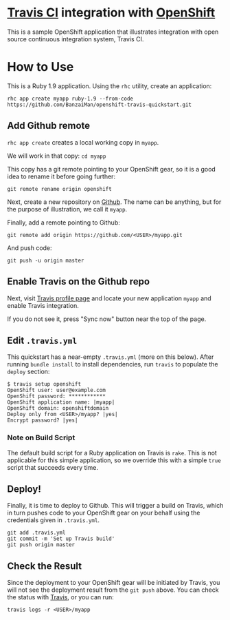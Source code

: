 # [Travis CI](http://travis-ci.org) integration with [OpenShift](http://openshift.com)
This is a sample OpenShift application that illustrates integration
with open source continuous integration system, Travis CI.

# How to Use
This is a Ruby 1.9 application.
Using the `rhc` utility, create an application:

```
rhc app create myapp ruby-1.9 --from-code https://github.com/BanzaiMan/openshift-travis-quickstart.git
```

## Add Github remote
`rhc app create` creates a local working copy in `myapp`.

We will work in that copy: `cd myapp`

This copy has a git remote pointing to your OpenShift gear,
so it is a good idea to rename it before
going further:

```
git remote rename origin openshift
```

Next, create a new repository on [Github](https://github.com/new).
The name can be anything, but for the purpose of illustration,
we call it `myapp`.

Finally, add a remote pointing to Github:

```
git remote add origin https://github.com/<USER>/myapp.git
```
And push code:

```
git push -u origin master
```

## Enable Travis on the Github repo
Next, visit [Travis profile page](https://travis-ci.org/profile) and locate
your new application `myapp` and enable Travis integration.

If you do not see it, press "Sync now" button near the top of the page.

## Edit `.travis.yml`
This quickstart has a near-empty `.travis.yml`
(more on this below).
After running `bundle install` to install dependencies, run `travis`
to populate the `deploy` section:

```
$ travis setup openshift
OpenShift user: user@example.com
OpenShift password: ************
OpenShift application name: |myapp|
OpenShift domain: openshiftdomain
Deploy only from <USER>/myapp? |yes| 
Encrypt password? |yes| 
```

### Note on Build Script
The default build script for a Ruby application on Travis is
`rake`.
This is not applicable for this simple application, so we override this
with a simple `true` script that succeeds every time.

## Deploy!
Finally, it is time to deploy to Github.
This will trigger a build on Travis, which in turn
pushes code to your OpenShift gear on your behalf using the credentials
given in `.travis.yml`.

```
git add .travis.yml
git commit -m 'Set up Travis build'
git push origin master
```

## Check the Result
Since the deployment to your OpenShift gear will be initiated by
Travis, you will not see the deployment result from the `git push`
above.
You can check the status with [Travis](http://travis-ci.org), or
you can run:

```
travis logs -r <USER>/myapp
```

